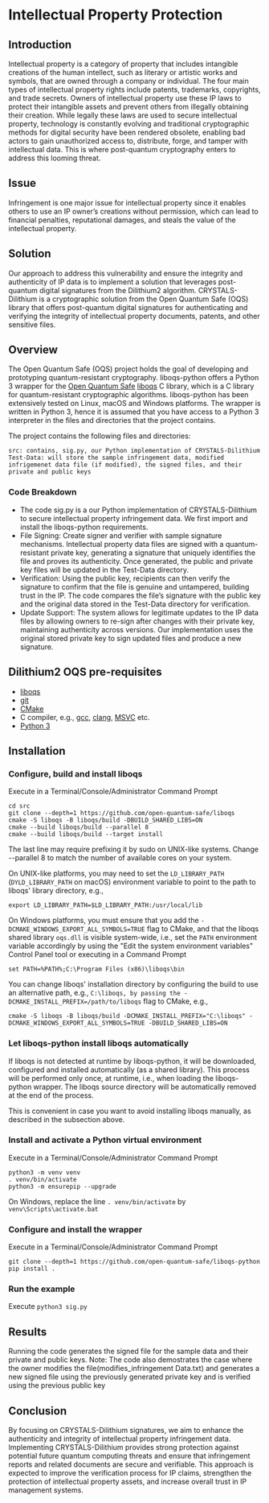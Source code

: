# Intellectual Property Protection

## Introduction
Intellectual property is a category of property that includes intangible creations of the human intellect, such as literary or artistic works and symbols, that are owned through a company or individual. The four main types of intellectual property rights include patents, trademarks, copyrights, and trade secrets. Owners of intellectual property use these IP laws to protect their intangible assets and prevent others from illegally obtaining their creation. While legally these laws are used to secure intellectual property, technology is constantly evolving and traditional cryptographic methods for digital security have been rendered obsolete, enabling bad actors to gain unauthorized access to, distribute, forge, and tamper with intellectual data. This is where post-quantum cryptography enters to address this looming threat. 

## Issue
Infringement is one major issue for intellectual property since it enables others to use an IP owner’s creations without permission, which can lead to financial penalties, reputational damages, and steals the value of the intellectual property. 

## Solution
Our approach to address this vulnerability and ensure the integrity and authenticity of IP data is to implement a solution that leverages post-quantum digital signatures from the Dilithium2 algorithm. CRYSTALS-Dilithium is a cryptographic solution from the Open Quantum Safe (OQS) library that offers post-quantum digital signatures for authenticating and verifying the integrity of intellectual property documents, patents, and other sensitive files.


## Overview
The Open Quantum Safe (OQS) project holds the goal of developing and prototyping quantum-resistant cryptography. liboqs-python offers a Python 3 wrapper for the [Open Quantum Safe](https://openquantumsafe.org/) [liboqs](https://github.com/open-quantum-safe/liboqs/) C library, which is a C library for quantum-resistant cryptographic algorithms. liboqs-python has been extensively tested on Linux, macOS and Windows platforms. The wrapper is written in Python 3, hence it is assumed that you have access to a Python 3 interpreter in the files and directories that the project contains.

The project contains the following files and directories:

```
src: contains, sig.py, our Python implementation of CRYSTALS-Dilithium
Test-Data: will store the sample infringement data, modified infrigemenet data file (if modified), the signed files, and their private and public keys
```

### Code Breakdown
* The code sig.py is a our Python implementation of CRYSTALS-Dilithium to secure intellectual property infringement data. We first import and install the liboqs-python requirements.
* File Signing: Create signer and verifier with sample signature mechanisms. Intellectual property data files are signed with a quantum-resistant private key, generating a signature that uniquely identifies the file and proves its authenticity. Once generated, the public and private key files will be updated in the Test-Data directory.
* Verification: Using the public key, recipients can then verify the signature to confirm that the file is genuine and untampered, building trust in the IP. The code compares the file’s signature with the public key and the original data stored in the Test-Data directory for verification.
* Update Support: The system allows for legitimate updates to the IP data files by allowing owners to re-sign after changes with their private key, maintaining authenticity across versions. Our implementation uses the original stored private key to sign updated files and produce a new signature.


## Dilithium2 OQS pre-requisites
* [liboqs](https://github.com/open-quantum-safe/liboqs)
* [git](https://git-scm.com/)
* [CMake](https://cmake.org/)
* C compiler, e.g., [gcc](https://gcc.gnu.org/), [clang](https://clang.llvm.org/), [MSVC](https://visualstudio.microsoft.com/vs/) etc.
* [Python 3](https://www.python.org/)


## Installation

### Configure, build and install liboqs

Execute in a Terminal/Console/Administrator Command Prompt

```
cd src
git clone --depth=1 https://github.com/open-quantum-safe/liboqs
cmake -S liboqs -B liboqs/build -DBUILD_SHARED_LIBS=ON
cmake --build liboqs/build --parallel 8
cmake --build liboqs/build --target install
```

The last line may require prefixing it by sudo on UNIX-like systems. Change --parallel 8 to match the number of available cores on your system.

On UNIX-like platforms, you may need to set the `LD_LIBRARY_PATH` (`DYLD_LIBRARY_PATH` on macOS) environment variable to point to the path to liboqs' library directory, e.g.,

```
export LD_LIBRARY_PATH=$LD_LIBRARY_PATH:/usr/local/lib
```

On Windows platforms, you must ensure that you add the `-DCMAKE_WINDOWS_EXPORT_ALL_SYMBOLS=TRUE` flag to CMake, and that the liboqs shared library `oqs.dll` is visible system-wide, i.e., set the `PATH` environment variable accordingly by using the "Edit the system environment variables" Control Panel tool or executing in a Command Prompt

```
set PATH=%PATH%;C:\Program Files (x86)\liboqs\bin
```

You can change liboqs' installation directory by configuring the build to use an alternative path, e.g., `C:\liboqs, by passing the -DCMAKE_INSTALL_PREFIX=/path/to/liboqs` flag to CMake, e.g.,
```
cmake -S liboqs -B liboqs/build -DCMAKE_INSTALL_PREFIX="C:\liboqs" -DCMAKE_WINDOWS_EXPORT_ALL_SYMBOLS=TRUE -DBUILD_SHARED_LIBS=ON
```

### Let liboqs-python install liboqs automatically

If liboqs is not detected at runtime by liboqs-python, it will be downloaded, configured and installed automatically (as a shared library). This process will be performed only once, at runtime, i.e., when loading the liboqs-python wrapper. The liboqs source directory will be automatically removed at the end of the process.

This is convenient in case you want to avoid installing liboqs manually, as described in the subsection above.

### Install and activate a Python virtual environment

Execute in a Terminal/Console/Administrator Command Prompt

```
python3 -m venv venv
. venv/bin/activate
python3 -m ensurepip --upgrade
```

On Windows, replace the line `. venv/bin/activate` by `venv\Scripts\activate.bat`

### Configure and install the wrapper

Execute in a Terminal/Console/Administrator Command Prompt

```
git clone --depth=1 https://github.com/open-quantum-safe/liboqs-python
pip install .
```

### Run the example

Execute `python3 sig.py`

## Results

Running the code generates the signed file for the sample data and their private and public keys.
Note: The code also demostrates the case where the owner modifies the file(modifies_infringement Data.txt) and generates a new signed file using the previously generated private key and is verified using the previous public key

## Conclusion
 By focusing on CRYSTALS-Dilithium signatures, we aim to enhance the authenticity and integrity of intellectual property infringement data. Implementing CRYSTALS-Dilithium  provides strong protection against potential future quantum computing threats and ensure that infringement reports and related documents are secure and verifiable. This approach is expected to improve the verification process for IP claims, strengthen the protection of intellectual property assets, and increase overall trust in IP management systems.
